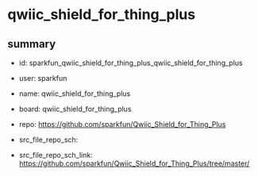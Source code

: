 # qwiic_shield_for_thing_plus
 
## summary 
* id: sparkfun_qwiic_shield_for_thing_plus_qwiic_shield_for_thing_plus
* user: sparkfun
* name: qwiic_shield_for_thing_plus
* board: qwiic_shield_for_thing_plus
* repo: https://github.com/sparkfun/Qwiic_Shield_for_Thing_Plus



* src_file_repo_sch: 
* src_file_repo_sch_link: https://github.com/sparkfun/Qwiic_Shield_for_Thing_Plus/tree/master/







